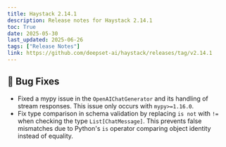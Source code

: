 ```yaml
---
title: Haystack 2.14.1
description: Release notes for Haystack 2.14.1
toc: True
date: 2025-05-30
last_updated: 2025-06-26
tags: ["Release Notes"]
link: https://github.com/deepset-ai/haystack/releases/tag/v2.14.1
---
```


## 🐛 Bug Fixes

-   Fixed a mypy issue in the `OpenAIChatGenerator` and its handling of stream responses. This issue only occurs with `mypy>=1.16.0`.
-   Fix type comparison in schema validation by replacing `is not` with `!=` when checking the type `List[ChatMessage]`. This prevents false mismatches due to Python's `is` operator comparing object identity instead of equality.
